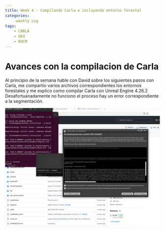 ```yaml
---
title: Week 4 - Compilando Carla e incluyendo entorno forestal
categories:
    -weekly Log
tags:
    - CARLA
    - UE4
    - ROCM
---
```

# Avances con la compilacion de Carla
Al principio de la semana hable con David sobre los siguientes pasos con Carla, me compartio varios archivos correspondientes 
los entornos forestales y me explico como compilar Carla con Unreal Engine 4.26.2
Desafortuanadamente no funciono el proceso hay un error correspondiente a la segmentación.

![Error de segmentación](image05.png)
